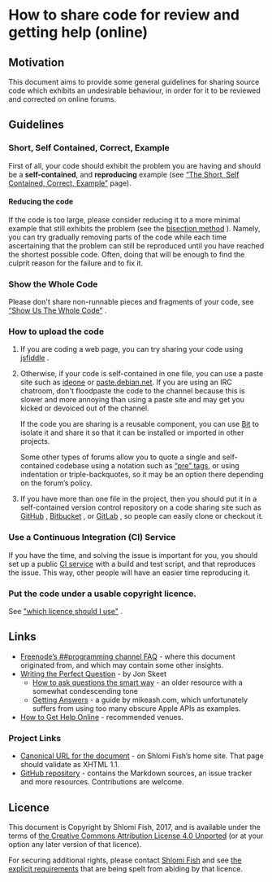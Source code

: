 # How to share code for review and getting help (online)

## Motivation

This document aims to provide some general guidelines for sharing source code
which exhibits an undesirable behaviour, in order for it to be reviewed and
corrected on online forums.

## Guidelines

### Short, Self Contained, Correct, Example

First of all, your code should exhibit the problem you are having and should be a <b>self-contained</b>, and <b>reproducing</b> example (see [“The Short, Self Contained, Correct, Example”](http://sscce.org/) page).

#### Reducing the code

If the code is too large, please consider reducing it to a more minimal example that still exhibits the problem (see the [bisection method](https://en.wikipedia.org/wiki/Bisection_method) ). Namely, you can try gradually removing parts of
the code while each time ascertaining that the problem can still be reproduced
until you have reached the shortest possible code. Often, doing that will be
enough to find the culprit reason for the failure and to fix it.

### Show the Whole Code

Please don't share non-runnable pieces and fragments of your code, see [“Show Us The Whole Code”](http://shadow.cat/blog/matt-s-trout/show-us-the-whole-code/) .

### How to upload the code

<ol>

<li>

<p>

If you are coding a web page, you can try sharing your code using <a href="http://jsfiddle.net/">jsfiddle</a> .

</p>

</li>

<li>

<p>

Otherwise, if your code is self-contained in one file, you can use a paste site such as <a href="http://ideone.com/">ideone</a> or <a href="https://paste.debian.net/">paste.debian.net</a>. If you are using an IRC chatroom, don't floodpaste the code to the channel because this is slower and more annoying than using a paste site and may get you kicked or devoiced out of the channel.

If the code you are sharing is a reusable component, you can use <a href="https://github.com/teambit/bit">Bit</a> to isolate it and share it so that it can be installed or imported in other projects.

</p>

<p>

Some other types of forums allow you to quote a single and self-contained codebase using a notation such as <a href="https://developer.mozilla.org/en-US/docs/Web/HTML/Element/pre">“pre” tags</a>, or using indentation or triple-backquotes, so it may be an option there depending on the forum’s policy.

</p>

</li>

<li>

<p>

If you have more than one file in the project, then you should put it in a self-contained version control repository on a code sharing site such as <a href="http://github.com/">GitHub</a> , <a href="http://bitbucket.org/">Bitbucket</a> , or <a href="https://about.gitlab.com/">GitLab</a> , so people can easily clone or checkout it.

</p>

</li>


</ol>

### Use a Continuous Integration (CI) Service

If you have the time, and solving the issue is important for you, you should set up a public [CI service](https://github.com/shlomif/Freenode-programming-channel-FAQ/blob/master/FAQ_with_ToC__generated.md#what-do-continuous-integration-ci-services-such-as-travis-ci-jenkins-or-appveyor-provide) with a build and test script, and that reproduces the issue. This way, other people will have an easier time reproducing it.

### Put the code under a usable copyright licence.

See ["which licence should I use"](https://github.com/shlomif/Freenode-programming-channel-FAQ/blob/master/FAQ_with_ToC__generated.md#i-want-to-release-my-code---which-open-source-licence-should-i-use) .

## Links

* [Freenode’s ##programming channel FAQ](https://github.com/shlomif/Freenode-programming-channel-FAQ/blob/master/FAQ.mdwn) - where this document originated from, and which may contain some other insights.
* [Writing the Perfect Question](https://codeblog.jonskeet.uk/2010/08/29/writing-the-perfect-question/) - by Jon Skeet
    * [How to ask questions the smart way](http://catb.org/~esr/faqs/smart-questions.html) - an older resource with a somewhat condescending tone
    * [Getting Answers](https://www.mikeash.com/getting_answers.html) - a guide by mikeash.com, which unfortunately suffers from using too many obscure Apple APIs as examples.
* [How to Get Help Online](http://www.shlomifish.org/philosophy/computers/how-to-get-help-online/) - recommended venues.

### Project Links

* [Canonical URL for the document](http://www.shlomifish.org/philosophy/computers/how-to-share-code-for-getting-help/) - on Shlomi Fish’s home site. That page should validate as XHTML 1.1.
* [GitHub repository](https://github.com/shlomif/how-to-share-code-for-review) - contains the Markdown sources, an issue tracker and more resources. Contributions are welcome.

## Licence

This document is Copyright by Shlomi Fish, 2017, and is available
under the
terms of <a rel="license"
href="http://creativecommons.org/licenses/by/4.0/">the Creative Commons
Attribution License 4.0 Unported</a> (or at your option any
later version of that licence).

For securing additional rights, please contact
<a href="http://www.shlomifish.org/me/contact-me/">Shlomi Fish</a>
and see <a href="http://www.shlomifish.org/meta/copyrights/">the
explicit requirements</a> that are being spelt from abiding by
that licence.
